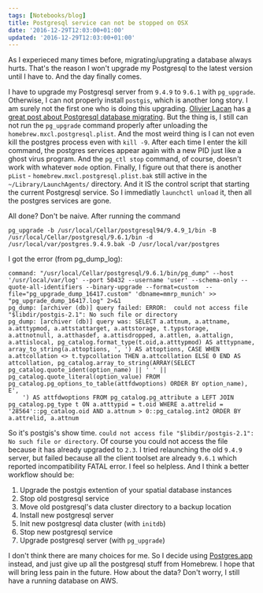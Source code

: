 ```yaml
---
tags: [Notebooks/blog]
title: Postgresql service can not be stopped on OSX
date: '2016-12-29T12:03:00+01:00'
updated: '2016-12-29T12:03:00+01:00'
---
```


As I experieced many times before, migrating/upgrating a database always hurts. That's the reason I won't upgrade my Postgresql to the latest version until I have to. And the day finally comes.

I have to upgrade my Postgresql server from `9.4.9` to `9.6.1` with `pg_upgrade`. Otherwise, I can not properly install `postgis`, which is another long story. I am surely not the first one who is doing this upgrading. [Olivier Lacan](https://gist.github.com/olivierlacan) has [a great post about Postgresql database migrating](https://gist.github.com/olivierlacan/e1bf5c34bc9f82e06bc0). But the thing is, I still can not run the `pg_upgrade` command properly after unloading the `homebrew.mxcl.postgresql.plist`. And the most weird thing is I can not even kill the postgres process even with `kill -9`. After each time I enter the kill command, the postgres services appear again with a new PID just like a ghost virus program. And the `pg_ctl stop` command, of course, doesn't work with whatever `mode` option. Finally, I figure out that there is another `pList` - `homebrew.mxcl.postgresql.plist.bak` still active in the `~/Library/LaunchAgents/` directory. And it IS the control script that starting the current Postgresql service. So I immediatly `launchctl unload` it, then all the postgres services are gone.

All done? Don't be naive. After running the command

```
pg_upgrade -b /usr/local/Cellar/postgresql94/9.4.9_1/bin -B /usr/local/Cellar/postgresql/9.6.1/bin -d /usr/local/var/postgres.9.4.9.bak -D /usr/local/var/postgres
```

I got the error (from pg_dump_log):

```
command: "/usr/local/Cellar/postgresql/9.6.1/bin/pg_dump" --host '/usr/local/var/log' --port 50432 --username 'user' --schema-only --quote-all-identifiers --binary-upgrade --format=custom  --file="pg_upgrade_dump_16417.custom" 'dbname=mmrp_munich' >> "pg_upgrade_dump_16417.log" 2>&1
pg_dump: [archiver (db)] query failed: ERROR:  could not access file "$libdir/postgis-2.1": No such file or directory
pg_dump: [archiver (db)] query was: SELECT a.attnum, a.attname, a.atttypmod, a.attstattarget, a.attstorage, t.typstorage, a.attnotnull, a.atthasdef, a.attisdropped, a.attlen, a.attalign, a.attislocal, pg_catalog.format_type(t.oid,a.atttypmod) AS atttypname, array_to_string(a.attoptions, ', ') AS attoptions, CASE WHEN a.attcollation <> t.typcollation THEN a.attcollation ELSE 0 END AS attcollation, pg_catalog.array_to_string(ARRAY(SELECT pg_catalog.quote_ident(option_name) || ' ' || pg_catalog.quote_literal(option_value) FROM pg_catalog.pg_options_to_table(attfdwoptions) ORDER BY option_name), E',
    ') AS attfdwoptions FROM pg_catalog.pg_attribute a LEFT JOIN pg_catalog.pg_type t ON a.atttypid = t.oid WHERE a.attrelid = '28564'::pg_catalog.oid AND a.attnum > 0::pg_catalog.int2 ORDER BY a.attrelid, a.attnum
```

So it's postgis's show time. `could not access file "$libdir/postgis-2.1": No such file or directory`. Of course you could not access the file because it has already upgraded to `2.3`. I tried relaunching the old `9.4.9` server, but failed because all the client toolset are already `9.6.1` which reported incompatibility FATAL error. I feel so helpless. And I think a better workflow should be:

1. Upgrade the postgis extention of your spatial database instances
2. Stop old postgresql service
3. Move old postgresql's data cluster directory to a backup location
4. Install new postgresql server
5. Init new postgresql data cluster (with `initdb`)
6. Stop new postgresql service
7. Upgrade postgresql server (with `pg_upgrade`)

I don't think there are many choices for me. So I decide using [Postgres.app](https://postgresapp.com/) instead, and just give up all the postgresql stuff from Homebrew. I hope that will bring less pain in the future. How about the data? Don't worry, I still have a running database on AWS.